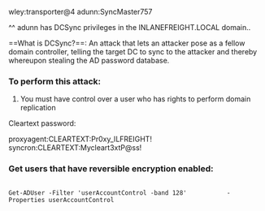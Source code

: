 
wley:transporter@4
adunn:SyncMaster757

^^ adunn has DCSync privileges in the INLANEFREIGHT.LOCAL domain..

==What is DCSync?==: An attack that lets an attacker pose as a fellow domain controller, telling the target DC to sync to the attacker and thereby whereupon stealing the AD password database.

### To perform this attack:
1. You must have control over a user who has rights to perform domain replication

Cleartext password: 

proxyagent:CLEARTEXT:Pr0xy_ILFREIGHT!
syncron:CLEARTEXT:Mycleart3xtP@ss!

### Get users that have reversible encryption enabled:
```powershell-session

Get-ADUser -Filter 'userAccountControl -band 128'           -Properties userAccountControl

```

